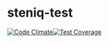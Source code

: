 # steniq-test
[![Code Climate](https://codeclimate.com/github/c-elvira/steniq-test/badges/gpa.svg)](https://codeclimate.com/github/c-elvira/steniq-test)[![Test Coverage](https://codeclimate.com/github/c-elvira/steniq-test/badges/coverage.svg)](https://codeclimate.com/github/c-elvira/steniq-test/coverage)
